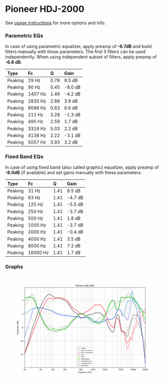 # Pioneer HDJ-2000
See [usage instructions](https://github.com/jaakkopasanen/AutoEq#usage) for more options and info.

### Parametric EQs
In case of using parametric equalizer, apply preamp of **-6.7dB** and build filters manually
with these parameters. The first 5 filters can be used independently.
When using independent subset of filters, apply preamp of **-6.8 dB**.

| Type    | Fc      |    Q | Gain    |
|:--------|:--------|:-----|:--------|
| Peaking | 29 Hz   | 0.76 | 9.5 dB  |
| Peaking | 90 Hz   | 0.45 | -8.0 dB |
| Peaking | 1407 Hz | 1.49 | -4.2 dB |
| Peaking | 2830 Hz | 2.86 | 3.9 dB  |
| Peaking | 8086 Hz | 0.63 | 6.6 dB  |
| Peaking | 211 Hz  | 3.28 | -1.3 dB |
| Peaking | 495 Hz  | 2.59 | 1.7 dB  |
| Peaking | 3319 Hz | 5.03 | 2.2 dB  |
| Peaking | 4138 Hz | 2.22 | -3.1 dB |
| Peaking | 5057 Hz | 3.93 | 3.2 dB  |

### Fixed Band EQs
In case of using fixed band (also called graphic) equalizer, apply preamp of **-8.0dB**
(if available) and set gains manually with these parameters.

| Type    | Fc       |    Q | Gain    |
|:--------|:---------|:-----|:--------|
| Peaking | 31 Hz    | 1.41 | 8.5 dB  |
| Peaking | 63 Hz    | 1.41 | -4.7 dB |
| Peaking | 125 Hz   | 1.41 | -5.5 dB |
| Peaking | 250 Hz   | 1.41 | -3.7 dB |
| Peaking | 500 Hz   | 1.41 | 1.8 dB  |
| Peaking | 1000 Hz  | 1.41 | -3.7 dB |
| Peaking | 2000 Hz  | 1.41 | -0.4 dB |
| Peaking | 4000 Hz  | 1.41 | 3.5 dB  |
| Peaking | 8000 Hz  | 1.41 | 7.2 dB  |
| Peaking | 16000 Hz | 1.41 | 1.7 dB  |

### Graphs
![](./Pioneer%20HDJ-2000.png)